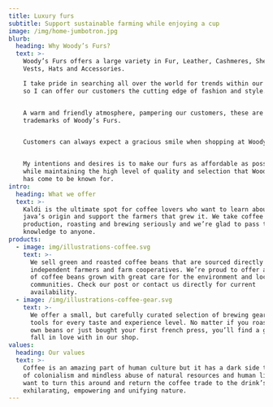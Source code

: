 ```yaml
---
title: Luxury furs
subtitle: Support sustainable farming while enjoying a cup
image: /img/home-jumbotron.jpg
blurb:
  heading: Why Woody’s Furs?
  text: >-
    Woody’s Furs offers a large variety in Fur, Leather, Cashmeres, Shearling,
    Vests, Hats and Accessories.

    I take pride in searching all over the world for trends within our industry
    so I can offer our customers the cutting edge of fashion and style.


    A warm and friendly atmosphere, pampering our customers, these are all the
    trademarks of Woody’s Furs.


    Customers can always expect a gracious smile when shopping at Woody’s Furs.


    My intentions and desires is to make our furs as affordable as possible
    while maintaining the high level of quality and selection that Woody’s Furs
    has come to be known for.
intro:
  heading: What we offer
  text: >-
    Kaldi is the ultimate spot for coffee lovers who want to learn about their
    java’s origin and support the farmers that grew it. We take coffee
    production, roasting and brewing seriously and we’re glad to pass that
    knowledge to anyone.
products:
  - image: img/illustrations-coffee.svg
    text: >-
      We sell green and roasted coffee beans that are sourced directly from
      independent farmers and farm cooperatives. We’re proud to offer a variety
      of coffee beans grown with great care for the environment and local
      communities. Check our post or contact us directly for current
      availability.
  - image: /img/illustrations-coffee-gear.svg
    text: >-
      We offer a small, but carefully curated selection of brewing gear and
      tools for every taste and experience level. No matter if you roast your
      own beans or just bought your first french press, you’ll find a gadget to
      fall in love with in our shop.
values:
  heading: Our values
  text: >-
    Coffee is an amazing part of human culture but it has a dark side too – one
    of colonialism and mindless abuse of natural resources and human lives. We
    want to turn this around and return the coffee trade to the drink’s
    exhilarating, empowering and unifying nature.
---
```


